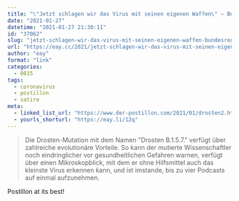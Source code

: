 ```yaml
---
title: "\"Jetzt schlagen wir das Virus mit seinen eigenen Waffen\" – Bundesregierung stellt mutierten Christian Drosten vor"
date: "2021-01-27"
datetime: "2021-01-27 21:30:11"
id: "37062"
slug: "jetzt-schlagen-wir-das-virus-mit-seinen-eigenen-waffen-bundesregierung-stellt-mutierten-christian-drosten-vor"
url: "https://eay.cc/2021/jetzt-schlagen-wir-das-virus-mit-seinen-eigenen-waffen-bundesregierung-stellt-mutierten-christian-drosten-vor/"
author: "eay"
format: "link"
categories:
  - 0815
tags:
  - coronavirus
  - postillon
  - satire
meta:
  - linked_list_url: "https://www.der-postillon.com/2021/01/drosten2.html"
  - yourls_shorturl: "https://eay.li/12q"
---
```


> Die Drosten-Mutation mit dem Namen "Drosten B.1.5.7." verfügt über zahlreiche evolutionäre Vorteile. So kann der mutierte Wissenschaftler noch eindringlicher vor gesundheitlichen Gefahren warnen, verfügt über einen Mikroskopblick, mit dem er ohne Hilfsmittel auch das kleinste Virus erkennen kann, und ist imstande, bis zu vier Podcasts auf einmal aufzunehmen.

Postillon at its best!
